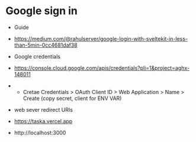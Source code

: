 # Google sign in

- Guide
- https://medium.com/@rahulserver/google-login-with-sveltekit-in-less-than-5min-0cc4681daf38

- Google credentials
- https://console.cloud.google.com/apis/credentials?pli=1&project=aghx-148011
- + Cretae Credentials > OAuth Client ID > Web Application > Name > Create (copy secret, client for ENV VAR)
- web sever redirect URIs
- https://taska.vercel.app
- http://localhost:3000

